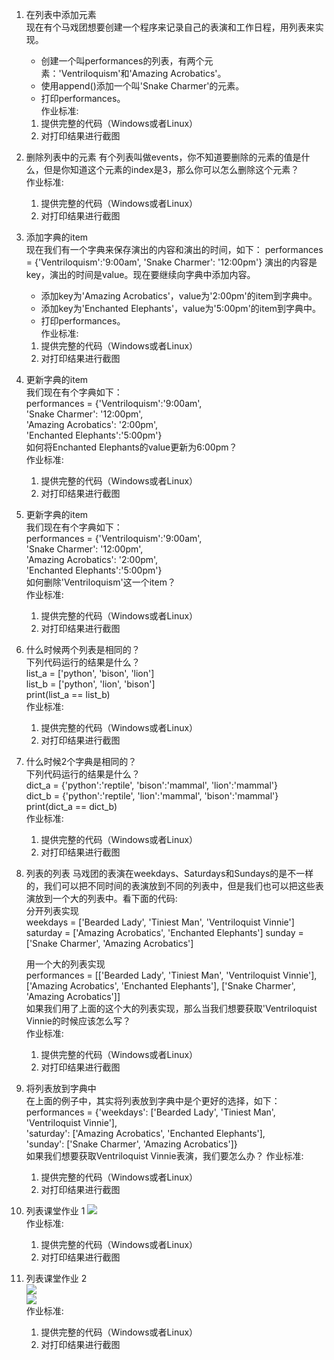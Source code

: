 1. 在列表中添加元素  
   现在有个马戏团想要创建一个程序来记录自己的表演和工作日程，用列表来实现。
   - 创建一个叫performances的列表，有两个元素：'Ventriloquism'和'Amazing Acrobatics'。
   - 使用append()添加一个叫'Snake Charmer'的元素。
   - 打印performances。  
   作业标准:
   1. 提供完整的代码（Windows或者Linux）
   2. 对打印结果进行截图
2. 删除列表中的元素
   有个列表叫做events，你不知道要删除的元素的值是什么，但是你知道这个元素的index是3，那么你可以怎么删除这个元素？  
   作业标准:
   1. 提供完整的代码（Windows或者Linux）
   2. 对打印结果进行截图
3. 添加字典的item  
   现在我们有一个字典来保存演出的内容和演出的时间，如下：
performances = {'Ventriloquism':'9:00am', 'Snake Charmer': '12:00pm'}
演出的内容是key，演出的时间是value。现在要继续向字典中添加内容。
   - 添加key为'Amazing Acrobatics'，value为'2:00pm'的item到字典中。
   - 添加key为'Enchanted Elephants'，value为'5:00pm'的item到字典中。
   - 打印performances。  
   作业标准:
   1. 提供完整的代码（Windows或者Linux）
   2. 对打印结果进行截图
4. 更新字典的item  
   我们现在有个字典如下：  
   performances = {'Ventriloquism':'9:00am',  
   'Snake Charmer': '12:00pm',  
   'Amazing Acrobatics': '2:00pm',  
   'Enchanted Elephants':'5:00pm'}  
   如何将Enchanted Elephants的value更新为6:00pm？  
   作业标准:
   1. 提供完整的代码（Windows或者Linux）
   2. 对打印结果进行截图

5. 更新字典的item  
   我们现在有个字典如下：  
   performances = {'Ventriloquism':'9:00am',  
   'Snake Charmer': '12:00pm',  
   'Amazing Acrobatics': '2:00pm',  
   'Enchanted Elephants':'5:00pm'}  
   如何删除'Ventriloquism'这一个item？  
   作业标准:
   1. 提供完整的代码（Windows或者Linux）
   2. 对打印结果进行截图
6. 什么时候两个列表是相同的？  
   下列代码运行的结果是什么？  
   list_a = ['python', 'bison', 'lion']  
   list_b = ['python', 'lion', 'bison']  
   print(list_a == list_b)  
   作业标准:
   1. 提供完整的代码（Windows或者Linux）
   2. 对打印结果进行截图
7. 什么时候2个字典是相同的？  
   下列代码运行的结果是什么？  
   dict_a = {'python':'reptile', 'bison':'mammal', 'lion':'mammal'}  
   dict_b = {'python':'reptile', 'lion':'mammal', 'bison':'mammal'}  
   print(dict_a == dict_b)  
   作业标准:
   1. 提供完整的代码（Windows或者Linux）
   2. 对打印结果进行截图
8. 列表的列表
   马戏团的表演在weekdays、Saturdays和Sundays的是不一样的，我们可以把不同时间的表演放到不同的列表中，但是我们也可以把这些表演放到一个大的列表中。看下面的代码:  
   分开列表实现  
   weekdays =
   ['Bearded Lady', 'Tiniest Man', 'Ventriloquist Vinnie'] saturday =
   ['Amazing Acrobatics', 'Enchanted Elephants'] sunday =
   ['Snake Charmer', 'Amazing Acrobatics']

   用一个大的列表实现  
   performances =
   [['Bearded Lady', 'Tiniest Man', 'Ventriloquist Vinnie'],
   ['Amazing Acrobatics', 'Enchanted Elephants'],
   ['Snake Charmer', 'Amazing Acrobatics']]  
   如果我们用了上面的这个大的列表实现，那么当我们想要获取'Ventriloquist
   Vinnie的时候应该怎么写？  
   作业标准:
   1. 提供完整的代码（Windows或者Linux）
   2. 对打印结果进行截图

9. 将列表放到字典中  
   在上面的例子中，其实将列表放到字典中是个更好的选择，如下：  
   performances = {'weekdays':
   ['Bearded Lady', 'Tiniest Man', 'Ventriloquist Vinnie'],  
   'saturday': ['Amazing Acrobatics', 'Enchanted Elephants'],  
   'sunday': ['Snake Charmer', 'Amazing Acrobatics']}  
   如果我们想要获取Ventriloquist Vinnie表演，我们要怎么办？
   作业标准:
   1. 提供完整的代码（Windows或者Linux）
   2. 对打印结果进行截图

10. 列表课堂作业 1
    ![](https://gitee.com/qytang/Python_Basic/raw/master/image/Charpter5/5.1.png)  
    作业标准:
    1. 提供完整的代码（Windows或者Linux）
    2. 对打印结果进行截图

11. 列表课堂作业 2  
    ![](https://gitee.com/qytang/Python_Basic/raw/master/image/Charpter5/5.2.png)  
    ![](https://gitee.com/qytang/Python_Basic/raw/master/image/Charpter5/5.3.png)  
    作业标准:

    1. 提供完整的代码（Windows或者Linux）
    2. 对打印结果进行截图

